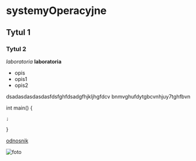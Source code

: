 # systemyOperacyjne
## Tytul 1
### Tytul 2

*laboratoria*
**laboratoria**

* opis
* opis1
* opis2


dsadasdasdasdasfdsfghfdsadgfhjkljhgfdcv bnmvghufdytgbcvnhjuy7tghfbvn


int main()
  {

    ;

  }


[odnosnik](adres)

![foto](http://rekrutacja.wsb.edu.pl/media/site/2014/07/16/Grafika-komputerowa-i-multimedia.jpg)

